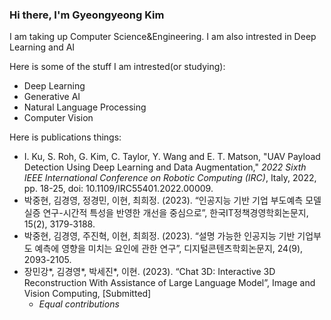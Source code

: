 ### Hi there, I'm Gyeongyeong Kim

I am taking up Computer Science&Engineering. I am also intrested in Deep Learning and AI

Here is some of the stuff I am intrested(or studying):
+ Deep Learning
+ Generative AI
+ Natural Language Processing
+ Computer Vision

Here is publications things:
+ I. Ku, S. Roh, G. Kim, C. Taylor, Y. Wang and E. T. Matson, "UAV Payload Detection Using Deep Learning and Data Augmentation," *2022 Sixth IEEE International Conference on Robotic Computing (IRC)*, Italy, 2022, pp. 18-25, doi: 10.1109/IRC55401.2022.00009.
+ 박중현, 김경영, 정경민, 이현, 최희정. (2023). “인공지능 기반 기업 부도예측 모델 실증 연구-시간적 특성을 반영한 개선을 중심으로”, 한국IT정책경영학회논문지, 15(2), 3179-3188.
+ 박중현, 김경영, 주진혁, 이현,  최희정. (2023). “설명 가능한 인공지능 기반 기업부도 예측에 영향을 미치는 요인에 관한 연구”, 디지털콘텐츠학회논문지, 24(9), 2093-2105.
+ 장민강*, 김경영*, 박세진*, 이현. (2023). “Chat 3D: Interactive 3D Reconstruction With Assistance of Large Language Model”,  Image and Vision Computing, [Submitted]
    * *Equal contributions*

